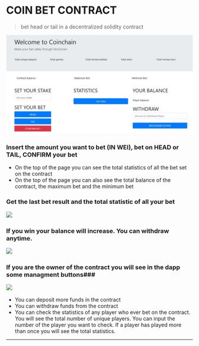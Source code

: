 # COIN BET CONTRACT

> bet head or tail in a decentralized solidity contract

![](coin_contract1.JPG)


### Insert the amount you want to bet (IN WEI), bet on HEAD or TAIL, CONFIRM your bet ###

- On the top of the page you can see the total statistics of all the bet set on the contract
- On the top of the page you can also see the total balance of the contract, the maximum bet and the minimum bet


### Get the last bet result and the total statistic of all your bet ###
![](cd2.JPG)


 
 ### If you win your balance will increase. You can withdraw anytime.  ###
 ![](cd3.JPG)
 
 ### If you are the owner of the contract you will see in the dapp some managment buttons###
 ![](cd3.JPG)
 
 - You can deposit more funds in the contract
 - You can withdraw funds from the contract
 - You can check the statistics of any player who ever bet on the contract. You will see the total number of unique players.
   You can input the number of the player you want to check. If a player has played more than once you will see the total statistics.
   
   

---

